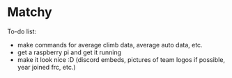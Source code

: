 # Matchy

To-do list: 
- make commands for average climb data, average auto data, etc. 
- get a raspberry pi and get it running 
- make it look nice :D (discord embeds, pictures of team logos if possible, year joined frc, etc.) 
